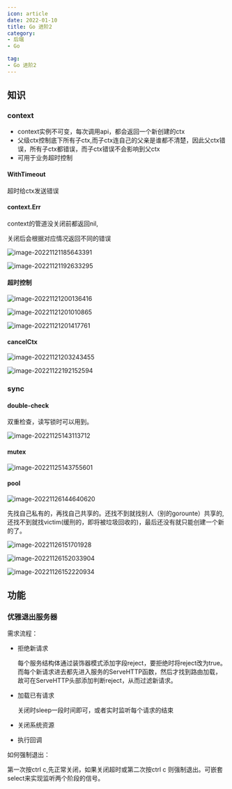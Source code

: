 ```yaml
---
icon: article
date: 2022-01-10
title: Go 进阶2
category:
- 后端
- Go

tag:
- Go 进阶2
---
```


## 知识

### context

- context实例不可变，每次调用api，都会返回一个新创建的ctx
- 父级ctx控制底下所有子ctx,而子ctx连自己的父亲是谁都不清楚，因此父ctx错误，所有子ctx都错误，而子ctx错误不会影响到父ctx
- 可用于业务超时控制

#### WithTimeout

超时给ctx发送错误

#### context.Err

context的管道没关闭前都返回nil,

关闭后会根据对应情况返回不同的错误

![image-20221121185643391](./image-20221121185643391.png)

![image-20221121192633295](./image-20221121192633295.png)



#### 超时控制

![image-20221121200136416](./image-20221121200136416.png)

![image-20221121201010865](./image-20221121201010865.png)

![image-20221121201417761](./image-20221121201417761.png)



#### cancelCtx 

![image-20221121203243455](./image-20221121203243455.png)

![image-20221122192152594](./image-20221122192152594.png)



### sync

#### double-check

双重检查，读写锁时可以用到。

![image-20221125143113712](./image-20221125143113712.png)



#### mutex

![image-20221125143755601](./image-20221125143755601.png)



#### pool

![image-20221126144640620](./image-20221126144640620.png)



先找自己私有的，再找自己共享的。还找不到就找别人（别的gorounte）共享的,还找不到就找victim(缓刑的，即将被垃圾回收的)，最后还没有就只能创建一个新的了。

![image-20221126151701928](./image-20221126151701928.png)

![image-20221126152033904](./image-20221126152033904.png)

![image-20221126152220934](./image-20221126152220934.png)

## 功能

### 优雅退出服务器

需求流程：

- 拒绝新请求

	每个服务结构体通过装饰器模式添加字段reject，要拒绝时将reject改为true。而每个新请求进去都先进入服务的ServeHTTP函数，然后才找到路由加载，故可在ServeHTTP头部添加判断reject，从而过滤新请求。

- 加载已有请求

	关闭时sleep一段时间即可，或者实时监听每个请求的结束

- 关闭系统资源

- 执行回调



如何强制退出：

第一次按ctrl c,先正常关闭，如果关闭超时或第二次按ctrl c 则强制退出。可嵌套select来实现监听两个阶段的信号。
